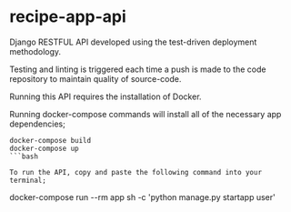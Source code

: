 # recipe-app-api

Django RESTFUL API developed using the
test-driven deployment methodology.

Testing and linting is triggered each time a push is made to the code repository
to maintain quality of source-code.

Running this API requires the installation of Docker.

Running docker-compose commands will install all of the necessary app dependencies;

```
docker-compose build
docker-compose up
```bash

To run the API, copy and paste the following command into your terminal;

```
docker-compose run --rm app sh -c 'python manage.py startapp user'
```bash

